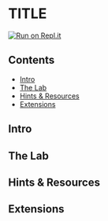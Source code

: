 # TITLE

[![Run on Repl.it](https://repl.it/badge/github/upperlinecode/<INSERT_GITHUB_EXTENSION>)](https://repl.it/github/upperlinecode/<INSERT_GITHUB_EXTENSION>)

## Contents

- [Intro](#intro)
- [The Lab](#the-lab)
- [Hints & Resources](#hints--resources)
- [Extensions](#extensions)

## Intro

## The Lab

## Hints & Resources

## Extensions